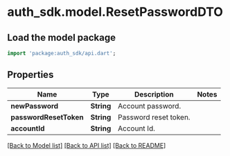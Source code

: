 # auth_sdk.model.ResetPasswordDTO

## Load the model package
```dart
import 'package:auth_sdk/api.dart';
```

## Properties
Name | Type | Description | Notes
------------ | ------------- | ------------- | -------------
**newPassword** | **String** | Account password. | 
**passwordResetToken** | **String** | Password reset token. | 
**accountId** | **String** | Account Id. | 

[[Back to Model list]](../README.md#documentation-for-models) [[Back to API list]](../README.md#documentation-for-api-endpoints) [[Back to README]](../README.md)


